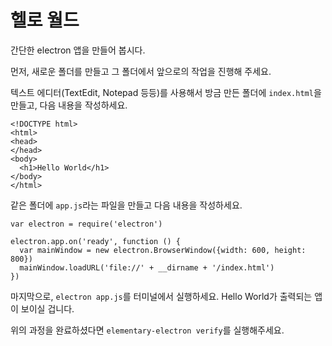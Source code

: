 # 헬로 월드

간단한 electron 앱을 만들어 봅시다.

먼저, 새로운 폴더를 만들고 그 폴더에서 앞으로의 작업을 진행해 주세요.

텍스트 에디터(TextEdit, Notepad 등등)를 사용해서 방금 만든 폴더에 `index.html`을 만들고, 다음 내용을 작성하세요.


```
<!DOCTYPE html>
<html>
<head>
</head>
<body>
  <h1>Hello World</h1>
</body>
</html>
```

같은 폴더에 `app.js`라는 파일을 만들고 다음 내용을 작성하세요.

```
var electron = require('electron')

electron.app.on('ready', function () {
  var mainWindow = new electron.BrowserWindow({width: 600, height: 800})
  mainWindow.loadURL('file://' + __dirname + '/index.html')
})
```

마지막으로, `electron app.js`를 터미널에서 실행하세요. Hello World가 출력되는 앱이 보이실 겁니다.

위의 과정을 완료하셨다면 `elementary-electron verify`를 실행해주세요.